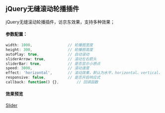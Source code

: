 ## jQuery无缝滚动轮播插件
jQuery无缝滚动轮播插件，访京东效果，支持多种效果；

#### 参数配置：
```javascript
width: 1000,				// 轮播图宽度
height: 300,				// 轮播图高度
autoPlay: true,				// 自动滚动
sliderArrow: true,			// 滚动左右箭头
sliderBar: true,			// 是否显示小原点
speed: 3000,				// 滚动速度 
effect: 'horizontal',		// 滚动效果，默认为水平，horizontal、vertical、fade
responsive: false,			// 是否开启响应式
callback: function() {},		// 回调函数
```

#### 效果预览
[Slider](https://chenjun1127.github.io/js-plugins/Slider/index.html)